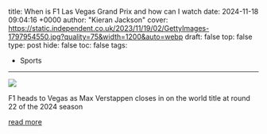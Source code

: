 title: When is F1 Las Vegas Grand Prix and how can I watch
date: 2024-11-18 09:04:16 +0000
author: "Kieran Jackson"
cover: https://static.independent.co.uk/2023/11/19/02/GettyImages-1797954550.jpg?quality=75&width=1200&auto=webp
draft: false
top: false
type: post
hide: false
toc: false
tags:
  - Sports
---

![](https://static.independent.co.uk/2023/11/19/02/GettyImages-1797954550.jpg?quality=75&width=1200&auto=webp)

F1 heads to Vegas as Max Verstappen closes in on the world title at round 22 of the 2024 season

[read more](https://www.independent.co.uk/f1/las-vegas-gp-2024-start-time-tv-f1-race-b2648905.html)
